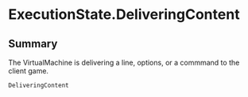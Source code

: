 # ExecutionState.DeliveringContent

## Summary


The VirtualMachine is delivering a line, options, or a
commmand to the client game.


```csharp
DeliveringContent
```

